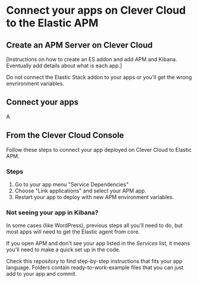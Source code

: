
# Connect your apps on Clever Cloud to the Elastic APM

## Create an APM Server on Clever Cloud

[Instructions on how to create an ES addon and add APM and Kibana. Eventually add details about what is each app.]


Do not connect the Elastic Stack addon to your apps or you'll get the wrong envrironment variables.

## Connect your apps

A
## From the Clever Cloud Console

Follow these steps to connect your app deployed on Clever Cloud to Elastic APM.

### Steps

1. Go to your app menu "Service Dependencies"
2. Choose "Link applications" and select your APM app.
3. Restart your app to deploy with new APM environment variables.

### Not seeing your app in Kibana?

In some cases (like WordPress), previous steps all you'll need to do, but most apps will need to get the Elastic agent from core.

If you open APM and don't see your app listed in the _Services_ list, it means you'll need to make a quick set up in the code.

Check this repository to find step-by-step instructions that fits your app language. Folders contain ready-to-work-example files that you can just add to your app and commit.